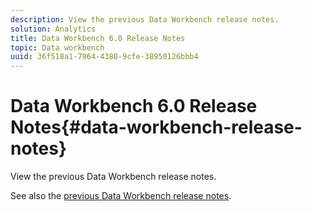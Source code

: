 ```yaml
---
description: View the previous Data Workbench release notes.
solution: Analytics
title: Data Workbench 6.0 Release Notes
topic: Data workbench
uuid: 36f518a1-7964-4380-9cfe-38950126bbb4
---
```


# Data Workbench 6.0 Release Notes{#data-workbench-release-notes}

View the previous Data Workbench release notes.

See also the [previous Data Workbench release notes](https://docs.adobe.com/content/help/en/data-workbench/using/release-notes/c-release-notes-insight-600.html). 

